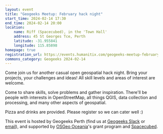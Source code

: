```yaml
---
layout: event
title: "Geogeeks Meetup: February hack night"
start_time: 2024-02-14 17:30
end_time: 2024-02-14 20:00
location:
    name: Riff (Spacecubed), in the 'Town Hall'
    address: 45 St Georges Tce, Perth
    latitude: -31.955841
    longitude: 115.85898
homepage: true
registration_url: https://events.humanitix.com/geogeeks-meetup-february-hack-night
commons_category: Geogeeks 2024-02-14
---
```


Come join us for another casual open geospatial hack night. Bring your projects, your challenges and ideas!
All skill levels and areas of interest are welcome.

Come to share skills, solve problems and gather inspiration.
There'll be people with interests in OpenStreetMap, all things QGIS, data collection and processing,
and many other aspects of geospatial.

Pizza and drinks are provided. Please register so we can cater well :)

This event is hosted by Geogeeks Perth (find us at [Geogeeks Slack](https://join.slack.com/t/geogeeks/shared_invite/zt-13fnotoqb-YkyMTmvwZEB_nDUis_30hw)
or [email](mailto:geogeeks.perth@gmail.com)),
and supported by [OSGeo Oceania](https://osgeo-oceania.org)'s grant program and [Spacecubed](https://spacecubed.com).

